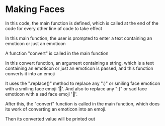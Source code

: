 # Making Faces

In this code, the main function is defined, which is called at the end of the code for every other line of code to take effect

In this main function, the user is prompted to enter a text containing an emoticon or just an emoticon

A function "convert" is called in the main function 

In this convert function, an argument containing a string, which is a text containing an emoticon or just an emoticon is passed, and this function converts it into an emoji

It uses the ".replace()" method to replace any ":)" or smiling face emoticon with a smiling face emoji '🙂'. And also to replace any ":(" or sad face emoticon with a sad face emoji '🙁'.

After this, the "convert" function is called in the main function, which does its work of converting an emoticon into an emoji.

Then its converted value will be printed out
